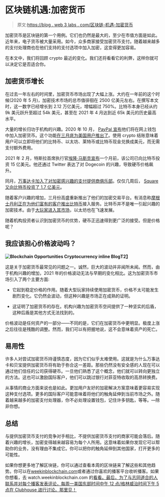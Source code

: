 # 区块链机遇:加密货币

> 原文:[https://blog . web 3 labs . com/区块链-机遇-加密货币](https://blog.web3labs.com/blockchain-opportunities-cryptocurrency)

加密货币是区块链的第一个用例。它们也仍然是最大的，至少在市值方面是如此。近年来，电子货币被大量采用。如今，众多商家接受加密货币支付。随着越来越多的支付处理商也在他们支持的支付选项中加入加密，这变得更加容易。

在本文中，我们将回顾 crypto 最近的变化。我们还将看看它的利弊，这样你就可以决定它是否适合你。

## **加密货币增长**

在过去一年左右的时间里，加密货币市场出现了大幅上涨。大约在一年前的这个时候(2020 年 5 月)，加密技术市场的总市值徘徊在 2500 亿美元左右。在撰写本文时，这一数字已经增长到 2.12 万亿美元，增幅超过 750%。比特币本身已经从约 9k 美元跃升至超过 54k 美元，甚至在 2021 年 4 月达到近 65k 美元的历史最高水平。

大量的增长归功于机构的兴趣。2020 年 10 月， [PayPal 宣布](https://www.theverge.com/2020/10/21/21527288/paypal-cryptocurrency-support-buy-sell-venmo-bitcoin)他们将在网上钱包中加入加密货币。这个功能[在三月底为美国用户推出了](https://www.theverge.com/2021/3/30/22357246/paypal-buy-with-bitcoin-litecoin-ethereum-crypto-checkout)。使用 crypto 结账意味着用户可以立即将他们的比特币、以太坊、莱特币或比特币现金兑换成美元，而无需支付额外费用。

2021 年 2 月，特斯拉首席执行官[埃隆·马斯克宣布](https://www.cnbc.com/2021/02/08/tesla-buys-1point5-billion-in-bitcoin.html)一个月前，该公司已向比特币投资 15 亿美元。他还通过 Twitter 表达了对 Dogecoin 的兴趣，导致硬币价格飙升。

同月，[万事达卡加入了对加密感兴趣的支付提供商俱乐部](https://markets.businessinsider.com/currencies/news/mastercard-allow-cryptocurrencies-use-payments-network-2021-2-1030071595?utm_source=markets&utm_medium=ingest)。仅仅几周后， [Square 又向比特币投资了 1.7 亿美元](https://www.bloomberg.com/news/articles/2021-02-23/square-reports-quarterly-revenue-that-falls-short-of-estimates)。

随着客户兴趣的增加，三月份高盛重新推出了他们的加密交易平台。有消息称[摩根士丹利正在为他们富有的客户推出比特币](https://www.cnbc.com/2021/03/17/bitcoin-morgan-stanley-is-the-first-big-us-bank-to-offer-wealthy-clients-access-to-bitcoin-funds.html)接入服务。比特币并不是唯一引起兴趣的加密技术。由于[大玩家进入其市场](https://www.coindesk.com/q1-industry-trends-institutional-eth)，以太坊也在飞速发展。

随着机构投资者认识到加密货币的优势，硬币正迅速得到更广泛的接受。但是价格呢？

## 我应该担心价格波动吗？

**![Blockchain Opportunities Cryptocurrency inline Blog ](../Images/fbc83a328dc31efac555dded8c81434f.png)T2】**

这是关于加密货币最常见的问题之一。诚然，巨大的波动并非闻所未闻。然而，由于机构兴趣的增加，2021 年的价格波动无法与早期的变化相比。这为加密货币市场引入了两个主要方面:

*   它起到稳定价格的作用。随着大型玩家持续使用加密货币，价格不太可能发生剧烈变化。它仍然会波动，但这种兴趣是市场正在成熟的证明。

*   这证明了加密货币的存在。机构兴趣为加密货币空间提供了一种坚实的后盾，这种后盾是其他方式无法找到的。

价格波动是任何资产的一部分——不同的是，它们在加密货币中更明显。极度上涨之后往往是残酷的调整。然而，我们可以有把握地说，这不会意味着资产的死亡。

## **易用性**

许多人对尝试加密货币持谨慎态度，因为它们似乎太难使用。这就是为什么万事达卡和贝宝提供加密货币将有助于弥合这一差距。那些仍然没有安全感的人现在可以通过他们信任的公司获得硬币。一旦他们熟悉了这个概念，他们就可以转向更独立的方法。这也可以激励国际客户，他们可以跳过银行对菲亚特收取的高昂转换费。

从事情的商业方面来说也是如此。更加用户友好的加密解决方案意味着更容易实现这种支付选项。更多的国际客户可能意味着将他们的触角延伸到当前市场之外。随着越来越多的加密支付处理器，你不必处理设置钱包，记住许多钥匙，等等。—除非你想。

## **总结**

与提供加密货币支付的竞争对手相比，不提供加密货币支付的商家可能会落后。随着兴趣的增长，加密变得越来越容易为每个人所用。这意味着如果你发现它可以帮助你的业务，没有理由不集成它。你可以把你的触角延伸到其他国家，打开更多的可能性。

如果你想更多地了解区块链，你可以通过查看本周的区块链来了解这些和其他趋势。你可以在[weekinblockchain.com](https://www.weekinblockchain.com/)或者通过你喜欢的播客平台收听播客。如果你想看，去 watch.weekinblockchain.com 的[看看。最后，为了与志同道合的人联系并对每个播客发表评论，每周一美国东部时间中午 12 点/格林威治时间下午 5 点在 Clubhouse 进行讨论。那里见！](http://watch.weekinblockchain.com)